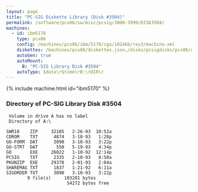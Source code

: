 ```yaml
---
layout: page
title: "PC-SIG Diskette Library (Disk #3504)"
permalink: /software/pcx86/sw/misc/pcsig/3000-3999/DISK3504/
machines:
  - id: ibm5170
    type: pcx86
    config: /machines/pcx86/ibm/5170/cga/1024kb/rev3/machine.xml
    diskettes: /machines/pcx86/diskettes.json,/disks/pcsigdisks/pcx86/diskettes.json
    autoGen: true
    autoMount:
      B: "PC-SIG Library Disk #3504"
    autoType: $date\r$time\rB:\rDIR\r
---
```


{% include machine.html id="ibm5170" %}

### Directory of PC-SIG Library Disk #3504

     Volume in drive A has no label
     Directory of A:\

    SWR10    ZIP     32105   2-26-93  10:52a
    CDROM    TXT      4874   3-18-93   1:28p
    GO-FORM  DAT      3090   3-10-93   3:22p
    GO-STRT  DAT       550   5-19-93   4:34p
    GO       EXE     26022   1-10-92  12:14p
    PCSIG    TXT      2335   2-10-93   8:50a
    PKUNZIP  EXE     29378   2-01-93   2:04a
    SHAREMAG TXT      1837   1-21-92   6:11a
    SIGORDER TXT      3090   3-10-93   3:22p
            9 file(s)     103281 bytes
                           54272 bytes free
